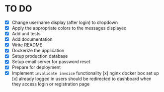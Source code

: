 # TO DO

- [x] Change username display (after login) to dropdown
- [x] Apply the appropriate colors to the messages displayed
- [X] Add unit tests
- [x] Add documentation
- [x] Write README
- [x] Dockerize the application
- [x] Setup production database
- [x] Setup email server for password reset
- [x] Prepare for deployment
- [x] Implement `invalidate invoice` functionality
  [x] nginx docker box set up
  [x] already logged in users should be redirected to dashboard when they access login or registration page